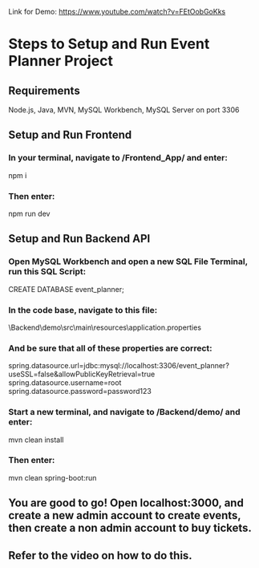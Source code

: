 Link for Demo: https://www.youtube.com/watch?v=FEtOobGoKks

# Steps to Setup and Run Event Planner Project

## Requirements

Node.js, Java, MVN, MySQL Workbench, MySQL Server on port 3306

## Setup and Run Frontend

### In your terminal, navigate to /Frontend_App/ and enter:

npm i

### Then enter:

npm run dev 

## Setup and Run Backend API

### Open MySQL Workbench and open a new SQL File Terminal, run this SQL Script:

CREATE DATABASE event_planner;

### In the code base, navigate to this file: 

\Backend\demo\src\main\resources\application.properties

### And be sure that all of these properties are correct:

spring.datasource.url=jdbc:mysql://localhost:3306/event_planner?useSSL=false&allowPublicKeyRetrieval=true <br>
spring.datasource.username=root<br>
spring.datasource.password=password123<br>

### Start a new terminal, and navigate to /Backend/demo/ and enter:

mvn clean install

### Then enter:

mvn clean spring-boot:run

## You are good to go! Open localhost:3000, and create a new admin account to create events, then create a non admin account to buy tickets.
## Refer to the video on how to do this.
